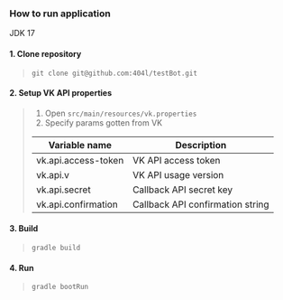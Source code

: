 ### How to run application

JDK 17

#### 1. Clone repository
> `git clone git@github.com:404l/testBot.git`

#### 2. Setup VK API properties
> 1. Open `src/main/resources/vk.properties`
> 2. Specify params gotten from VK
>
> | Variable name       | Description                      |
> |---------------------|----------------------------------|
> | vk.api.access-token | VK API access token              |
> | vk.api.v            | VK API usage version             |
> | vk.api.secret       | Callback API secret key          |
> | vk.api.confirmation | Callback API confirmation string |

#### 3. Build
> `gradle build`

#### 4. Run
> `gradle bootRun`